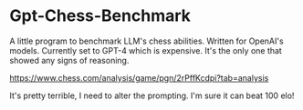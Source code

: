 # Gpt-Chess-Benchmark
A little program to benchmark LLM's chess abilities. Written for OpenAI's models. Currently set to GPT-4 which is expensive. It's the only one that showed any signs of reasoning.

https://www.chess.com/analysis/game/pgn/2rPffKcdpi?tab=analysis

It's pretty terrible, I need to alter the prompting. I'm sure it can beat 100 elo!
